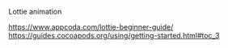 Lottie animation

https://www.appcoda.com/lottie-beginner-guide/
https://guides.cocoapods.org/using/getting-started.html#toc_3
